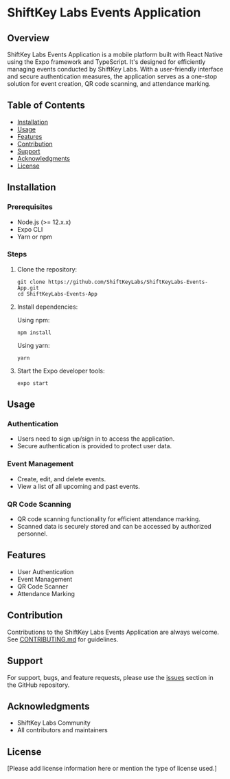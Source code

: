 # ShiftKey Labs Events Application

## Overview

ShiftKey Labs Events Application is a mobile platform built with React Native using the Expo framework and TypeScript. It's designed for efficiently managing events conducted by ShiftKey Labs. With a user-friendly interface and secure authentication measures, the application serves as a one-stop solution for event creation, QR code scanning, and attendance marking.

## Table of Contents

- [Installation](#installation)
- [Usage](#usage)
- [Features](#features)
- [Contribution](#contribution)
- [Support](#support)
- [Acknowledgments](#acknowledgments)
- [License](#license)

## Installation

### Prerequisites

- Node.js (>= 12.x.x)
- Expo CLI
- Yarn or npm

### Steps

1. Clone the repository:

    ```shell
    git clone https://github.com/ShiftKeyLabs/ShiftKeyLabs-Events-App.git
    cd ShiftKeyLabs-Events-App
    ```

2. Install dependencies:

    Using npm:
    ```shell
    npm install
    ```

    Using yarn:
    ```shell
    yarn
    ```

3. Start the Expo developer tools:

    ```shell
    expo start
    ```

## Usage

### Authentication

- Users need to sign up/sign in to access the application.
- Secure authentication is provided to protect user data.

### Event Management

- Create, edit, and delete events.
- View a list of all upcoming and past events.

### QR Code Scanning

- QR code scanning functionality for efficient attendance marking.
- Scanned data is securely stored and can be accessed by authorized personnel.

## Features

- User Authentication
- Event Management
- QR Code Scanner
- Attendance Marking

## Contribution

Contributions to the ShiftKey Labs Events Application are always welcome. See [CONTRIBUTING.md](CONTRIBUTING.md) for guidelines.

## Support

For support, bugs, and feature requests, please use the [issues](https://github.com/ShiftKeyLabs/ShiftKeyLabs-Events-App/issues) section in the GitHub repository.

## Acknowledgments

- ShiftKey Labs Community
- All contributors and maintainers

## License

[Please add license information here or mention the type of license used.]

